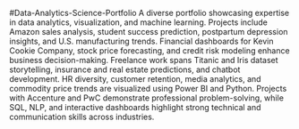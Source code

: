 #Data-Analytics-Science-Portfolio
A diverse portfolio showcasing expertise in data analytics, visualization, and machine learning. Projects include Amazon sales analysis, student success prediction, postpartum depression insights, and U.S. manufacturing trends. Financial dashboards for Kevin Cookie Company, stock price forecasting, and credit risk modeling enhance business decision-making. Freelance work spans Titanic and Iris dataset storytelling, insurance and real estate predictions, and chatbot development. HR diversity, customer retention, media analytics, and commodity price trends are visualized using Power BI and Python. Projects with Accenture and PwC demonstrate professional problem-solving, while SQL, NLP, and interactive dashboards highlight strong technical and communication skills across industries.
